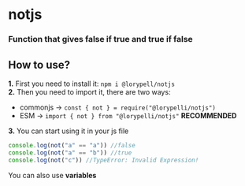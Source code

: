 # **notjs**
### **Function that gives false if true and true if false**
## **How to use?**
**1.** First you need to install it: ```npm i @lorypell/notjs```  
**2.** Then you need to import it, there are two ways:
- commonjs -> ```const { not } = require("@lorypelli/notjs")```  
- ESM -> ```import { not } from "@lorypelli/notjs"``` **RECOMMENDED**  

**3.** You can start using it in your js file
```js
console.log(not("a" == "a")) //false
console.log(not("a" == "b")) //true
console.log(not("c")) //TypeError: Invalid Expression!
```
You can also use **variables**